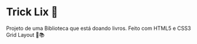 # Trick Lix 📙

Projeto de uma Biblioteca que está doando livros. Feito com HTML5 e CSS3 Grid Layout 💜📚

